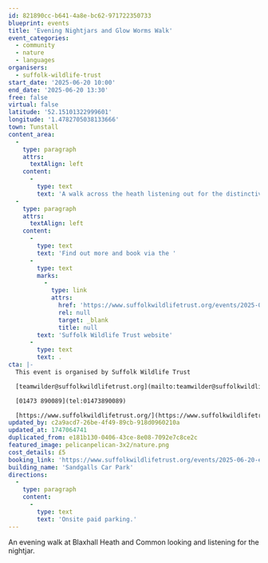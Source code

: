 ```yaml
---
id: 821890cc-b641-4a8e-bc62-971722350733
blueprint: events
title: 'Evening Nightjars and Glow Worms Walk'
event_categories:
  - community
  - nature
  - languages
organisers:
  - suffolk-wildlife-trust
start_date: '2025-06-20 10:00'
end_date: '2025-06-20 13:30'
free: false
virtual: false
latitude: '52.15101322999601'
longitude: '1.4782705038133666'
town: Tunstall
content_area:
  -
    type: paragraph
    attrs:
      textAlign: left
    content:
      -
        type: text
        text: 'A walk across the heath listening out for the distinctive sound of the nightjar. Once darkness falls we will also hope to spot some glow worms.   Wear stout shoes as the ground is uneven, and bring a torch.  Total distance approximately 3 km. Numbers limited so advance booking is essential.'
  -
    type: paragraph
    attrs:
      textAlign: left
    content:
      -
        type: text
        text: 'Find out more and book via the '
      -
        type: text
        marks:
          -
            type: link
            attrs:
              href: 'https://www.suffolkwildlifetrust.org/events/2025-01-01-new-years-day-guided-walk'
              rel: null
              target: _blank
              title: null
        text: 'Suffolk Wildlife Trust website'
      -
        type: text
        text: .
cta: |-
  This event is organised by Suffolk Wildlife Trust

  [teamwilder@suffolkwildlifetrust.org](mailto:teamwilder@suffolkwildlifetrust.org)

  [01473 890089](tel:01473890089)

  [https://www.suffolkwildlifetrust.org/](https://www.suffolkwildlifetrust.org/)
updated_by: c2a9acd7-26be-4f49-89cb-918d0960210a
updated_at: 1747064741
duplicated_from: e181b130-0406-43ce-8e08-7092e7c8ce2c
featured_image: pelicanpelican-3x2/nature.png
cost_details: £5
booking_link: 'https://www.suffolkwildlifetrust.org/events/2025-06-20-evening-nightjars-and-glow-worms-walk'
building_name: 'Sandgalls Car Park'
directions:
  -
    type: paragraph
    content:
      -
        type: text
        text: 'Onsite paid parking.'
---
```

An evening walk at Blaxhall Heath and Common looking and listening for the nightjar.
